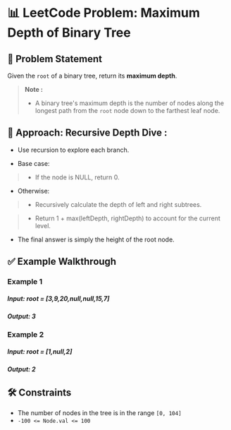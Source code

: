 # 📊 LeetCode Problem: Maximum Depth of Binary Tree

## 🧩 Problem Statement

Given the `root` of a binary tree, return its **maximum depth**.

> **Note :**
> - A binary tree's maximum depth is the number of nodes along the longest path from the `root` node down to the farthest leaf node.



## 🧠 Approach: Recursive Depth Dive :

- Use recursion to explore each branch.

- Base case:

> - If the node is NULL, return 0.

- Otherwise:

> - Recursively calculate the depth of left and right subtrees.

> - Return 1 + max(leftDepth, rightDepth) to account for the current level.

- The final answer is simply the height of the root node.



## ✅ Example Walkthrough

### Example 1

##### Input: root = [3,9,20,null,null,15,7]
##### Output: 3


### Example 2

##### Input: root = [1,null,2]
##### Output: 2



## 🛠️ Constraints

- The number of nodes in the tree is in the range `[0, 104]`
- `-100 <= Node.val <= 100`
